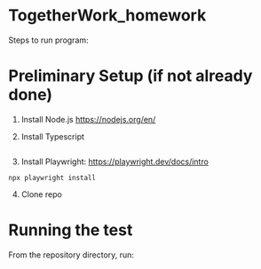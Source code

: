 # TogetherWork_homework

Steps to run program:

# Preliminary Setup (if not already done)
1. Install Node.js 
https://nodejs.org/en/

2. Install Typescript
  ```npm install typescript
  ```
  
3. Install Playwright: https://playwright.dev/docs/intro
  ```npm i -D @playwright/test
  npx playwright install
  ```
  
4. Clone repo

# Running the test
From the repository directory, run:
  ```npx playwright test
  ```

